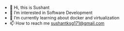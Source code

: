 - 👋 Hi, this is Sushant
- 👀 I’m interested in Software Development
- 🌱 I’m currently learning about docker and virtualization
- 📫 How to reach me sushantksg171@gmail.com
